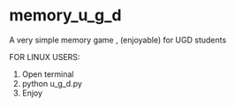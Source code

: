 # memory_u_g_d
A very simple memory game , (enjoyable) for UGD students 

FOR LINUX USERS:

1. Open terminal
2. python u_g_d.py
3. Enjoy
